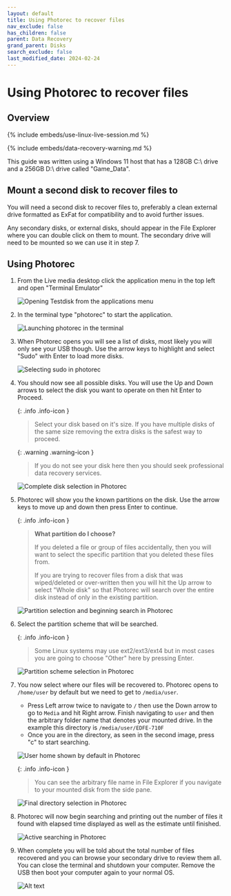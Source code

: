 ```yaml
---
layout: default
title: Using Photorec to recover files
nav_exclude: false
has_children: false
parent: Data Recovery
grand_parent: Disks
search_exclude: false
last_modified_date: 2024-02-24
---
```

# Using Photorec to recover files
## Overview

{% include embeds/use-linux-live-session.md %}

{% include embeds/data-recovery-warning.md %}

This guide was written using a Windows 11 host that has a 128GB C:\ drive and a 256GB D:\ drive called "Game_Data".

## Mount a second disk to recover files to
You will need a second disk to recover files to, preferably a clean external drive formatted as ExFat for compatibility and to avoid further issues.

Any secondary disks, or external disks, should appear in the File Explorer where you can double click on them to mount. The secondary drive will need to be mounted so we can use it in step 7.

## Using Photorec
1. From the Live media desktop click the application menu in the top left and open "Terminal Emulator"

    ![Opening Testdisk from the applications menu](/assets/testdisk/testdisk0.png)

2. In the terminal type "photorec" to start the application.

    ![Launching photorec in the terminal](/assets/photorec/photorec0.png)

3. When Photorec opens you will see a list of disks, most likely you will only see your USB though. Use the arrow keys to highlight and select "Sudo" with Enter to load more disks.

    ![Selecting sudo in photorec](/assets/photorec/photorec1.png)
    
4. You should now see all possible disks. You will use the Up and Down arrows to select the disk you want to operate on then hit Enter to Proceed.

    {: .info .info-icon }
    > Select your disk based on it's size. If you have multiple disks of the same size removing the extra disks is the safest way to proceed.

    {: .warning .warning-icon }
    > If you do not see your disk here then you should seek professional data recovery services.

    ![Complete disk selection in Photorec](/assets/photorec/photorec2.png)

5. Photorec will show you the known partitions on the disk. Use the arrow keys to move up and down then press Enter to continue.

    {: .info .info-icon }
    > **What partition do I choose?**
    > 
    > If you deleted a file or group of files accidentally, then you will want to select the specific partition that you deleted these files from.
    >
    > If you are trying to recover files from a disk that was wiped/deleted or over-written then you will hit the Up arrow to select "Whole disk" so that Photorec will search over the entire disk instead of only in the existing partition.

    ![Partition selection and beginning search in Photorec](/assets/photorec/photorec3.png)

6. Select the partition scheme that will be searched. 

    {: .info .info-icon }
    > Some Linux systems may use ext2/ext3/ext4 but in most cases you are going to choose "Other" here by pressing Enter.

    ![Partition scheme selection in Photorec](/assets/photorec/photorec4.png)

7. You now select where our files will be recovered to. Photorec opens to `/home/user` by default but we need to get to `/media/user`.
    - Press Left arrow twice to navigate to `/` then use the Down arrow to go to `Media` and hit Right arrow. Finish navigating to `user` and then the arbitrary folder name that denotes your mounted drive. In the example this directory is `/media/user/EDFE-710F`
    - Once you are in the directory, as seen in the second image, press "c" to start searching.

    ![User home shown by default in Photorec](/assets/photorec/photorec5.png)

    {: .info .info-icon }
    > You can see the arbitrary file name in File Explorer if you navigate to your mounted disk from the side pane.

   ![Final directory selection in Photorec](/assets/photorec/photorec6.png)

8. Photorec will now begin searching and printing out the number of files it found with elapsed time displayed as well as the estimate until finished.

    ![Active searching in Photorec](/assets/photorec/photorec7.png)

9. When complete you will be told about the total number of files recovered and you can browse your secondary drive to review them all. You can close the terminal and shutdown your computer. Remove the USB then boot your computer again to your normal OS.

    ![Alt text](/assets/photorec/photorec8.png)